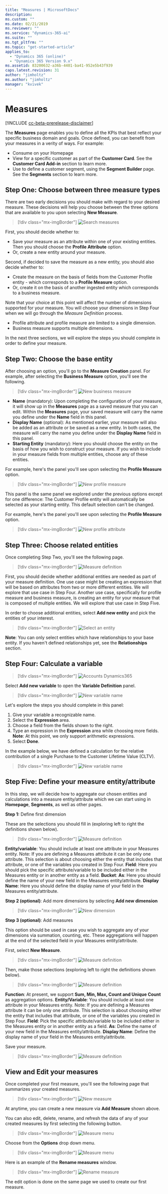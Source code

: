 ```yaml
---
title: "Measures | MicrosoftDocs"
description: 
ms.custom: ""
ms.date: 02/21/2019
ms.reviewer: ""
ms.service: "dynamics-365-ai"
ms.suite: ""
ms.tgt_pltfrm: ""
ms.topic: "get-started-article"
applies_to: 
  - "Dynamics 365 (online)"
  - "Dynamics 365 Version 9.x"
ms.assetid: 83200632-a36b-4401-ba41-952e5b43f939
caps.latest.revision: 31
author: "jimholtz"
ms.author: "jimholtz"
manager: "kvivek"
---
```

# Measures

[!INCLUDE [cc-beta-prerelease-disclaimer](../includes/cc-beta-prerelease-disclaimer.md)]

The **Measures** page enables you to define all the KPIs that best reflect your specific business domain and goals. Once defined, you can benefit from your measures in a verity of ways. For example:
- Consume on your Homepage 
- View for a specific customer as part of the **Customer Card**. See the **Customer Card Add-in** section to learn more. 
- Use to define a customer segment, using the **Segment Builder** page. See the **Segments** section to learn more.

## Step One: Choose between three measure types

There are two early decisions you should make with regard to your desired measure. These decisions will help you choose between the three options that are available to you upon selecting **New Measure**.

> [!div class="mx-imgBorder"] 
> ![](media/search-measures.png "Search measures")

First, you should decide whether to:
  - Save your measure as an attribute within one of your existing entities. Then you should choose the **Profile Attribute** option. 
  - Or, create a new entity around your measure.
  
Second, if decided to save the measure as a new entity, you should also decide whether to:
  - Create the measure on the basis of fields from the Customer Profile entity - which corresponds to a **Profile Measure** option.
  - Or, create it on the basis of another ingested entity which corresponds to a business measure.
  
Note that your choice at this point will affect the number of dimensions supported for your measure. You will choose your dimensions in Step Four when we will go through the *Measure Definition* process. 
- Profile attribute and profile measure are limited to a single dimension.
- Business measure supports multiple dimensions.

In the next three sections, we will explore the steps you should complete in order to define your measure. 

## Step Two: Choose the base entity

After choosing an option, you'll go to the **Measure Creation** panel. For example, after selecting the **Business Measure** option, you'll see the following.

> [!div class="mx-imgBorder"] 
> ![](media/new-business-measure.png "New business measure")

- **Name** (mandatory): Upon completing the configuration of your measure, it will show up in the **Measures** page as a saved measure that you can edit. Within the **Measures** page, your saved measure will carry the name you define under the **Name** field in this panel.
- **Display Name** (optional): As mentioned earlier, your measure will also be added as an attribute or be saved as a new entity. In both cases, the measure will carry the name you define under the **Display Name** field in this panel.
- **Starting Entity** (mandatory): Here you should choose the entity on the basis of how you wish to construct your measure. If you wish to include in your measure fields from multiple entities, choose any of these entities.  

For example, here's the panel you'll see upon selecting the **Profile Measure** option.

> [!div class="mx-imgBorder"] 
> ![](media/new-profile-measure.png "New profile measure")

This panel is the same panel we explored under the previous options except for one difference: The Customer Profile entity will automatically be selected as your starting entity. This default selection can't be changed.

For example, here's the panel you'll see upon selecting the **Profile Measure** option.

> [!div class="mx-imgBorder"] 
> ![](media/new-profile-attribute.png "New profile attribute")

## Step Three: Choose related entities

Once completing Step Two, you'll see the following page.

> [!div class="mx-imgBorder"] 
> ![](media/measure-definition.png "Measure definition")

First, you should decide whether additional entities are needed as part of your measure definition. One use case might be creating an expression that will be based on attributes from two or more different entities. We will explore that use case in Step Four. Another use case, specifically for profile measure and business measure, is creating an entity for your measure that is composed of multiple entities. We will explore that use case in Step Five.

In order to choose additional entities, select **Add new entity** and pick the entities of your interest.

> [!div class="mx-imgBorder"] 
> ![](media/select-an-entity.png "Select an entity")

**Note**: You can only select entities which have relationships to your base entity. If you haven't defined relationships yet, see the **Relationships** section.

## Step Four: Calculate a variable

> [!div class="mx-imgBorder"] 
> ![](media/accounts-dynamics-365.png "Accounts Dynamics365")

Select **Add new variable** to open the **Variable Definition** panel.

> [!div class="mx-imgBorder"] 
> ![](media/new-variable-name.png "New variable name")

Let's explore the steps you should complete in this panel:

1. Give your variable a recognizable name. 
2. Select the **Expression** area.
3. Choose a field from the fields shown to the right.
4. Type an expression in the **Expression** area while choosing more fields. **Note**: At this point, we only support arithmetic expressions.
5. Select **Done**.

In the example below, we have defined a calculation for the relative contribution of a single Purchase to the Customer Lifetime Value (CLTV).

> [!div class="mx-imgBorder"] 
> ![](media/new-variable-name2.png "New variable name")


## Step Five: Define your measure entity/attribute

In this step, we will decide how to aggregate our chosen entities and calculations into a measure entity/attribute which we can start using in **Homepage**, **Segments**, as well as other pages. 

**Step 1:** Define first dimension

These are the selections you should fill in (exploring left to right the definitions shown below).

> [!div class="mx-imgBorder"] 
> ![](media/measure-definition2.png "Measure definition")

**Entity/variable**: You should include at least one attribute in your Measures entity. Note: If you are defining a Measures attribute it can be only one attribute. This selection is about choosing either the entity that includes that attribute, or one of the variables you created in Step Four.
**Field**: Here you should pick the specific attribute/variable to be included either in the Measures entity or in another entity as a field.
**Bucket**:
**As**: Here you should define the name of your new field in the Measures entity/attribute.
**Display Name**: Here you should define the display name of your field in the Measures entity/attribute.

**Step 2 (optional)**: Add more dimensions by selecting **Add new dimension** 

> [!div class="mx-imgBorder"] 
> ![](media/new-dimension.png "New dimension")

**Step 3 (optional)**: Add measures

This option should be used in case you wish to aggregate any of your dimensions via summation, counting, etc. These aggregations will happen at the end of the selected field in your Measures entity/attribute. 

First, select **New Measure**.

> [!div class="mx-imgBorder"] 
> ![](media/measure-definition3.png "Measure definition")

Then, make those selections (exploring left to right the definitions shown below).

> [!div class="mx-imgBorder"] 
> ![](media/measure-definition4.png "Measure definition")

**Function**: At present, we support **Sum, Min, Max, Count and Unique Count** as aggregation options.
**Entity/Variable**: You should include at least one attribute in your Measures entity. Note: If you are defining a Measures attribute it can be only one attribute. This selection is about choosing either the entity that includes that attribute, or one of the variables you created in Step Four.
**Field**: Pick the specific attribute/variable to be included either in the Measures entity or in another entity as a field.
**As**: Define the name of your new field in the Measures entity/attribute.
**Display Name**: Define the display name of your field in the Measures entity/attribute.

Save your measure.

> [!div class="mx-imgBorder"] 
> ![](media/measure-definition-save.png "Measure definition")

## View and Edit your measures 

Once completed your first measure, you'll see the following page that summarizes your created measures.

> [!div class="mx-imgBorder"] 
> ![](media/new-measure.png "New measure")

At anytime, you can create a new measure via **Add Measure** shown above.

You can also edit, delete, rename, and refresh the data of any of your created measures by first selecting the following button.

> [!div class="mx-imgBorder"] 
> ![](media/measure-menu.png "Measure menu")

Choose from the **Options** drop down menu.

> [!div class="mx-imgBorder"] 
> ![](media/measure-menu2.png "Measure menu")

Here is an example of the **Rename measures** window.

> [!div class="mx-imgBorder"] 
> ![](media/rename-measure.png "Rename measure")

The edit option is done on the same page we used to create our first measure. 


